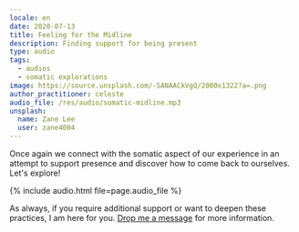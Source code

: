 ```yaml
---
locale: en
date: 2020-07-13
title: Feeling for the Midline
description: Finding support for being present
type: audio
tags:
  - audios
  - somatic explorations
image: https://source.unsplash.com/-SANAACkVgQ/2000x1322?a=.png
author_practitioner: celeste
audio_file: /res/audio/somatic-midline.mp3
unsplash:
  name: Zane Lee
  user: zane4004
---
```


Once again we connect with the somatic aspect of our experience in an attempt to support presence and discover how to
come back to ourselves. Let's explore!

{% include audio.html  file=page.audio_file %}

As always, if you require additional support or want to deepen these practices, I am here for you.
[Drop me a message](/contact/) for more information.
